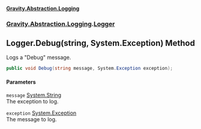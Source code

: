 #### [Gravity.Abstraction.Logging](./index.md 'index')
### [Gravity.Abstraction.Logging](./Gravity-Abstraction-Logging.md 'Gravity.Abstraction.Logging').[Logger](./Gravity-Abstraction-Logging-Logger.md 'Gravity.Abstraction.Logging.Logger')
## Logger.Debug(string, System.Exception) Method
Logs a "Debug" message.  
```csharp
public void Debug(string message, System.Exception exception);
```
#### Parameters
<a name='Gravity-Abstraction-Logging-Logger-Debug(string_System-Exception)-message'></a>
`message` [System.String](https://docs.microsoft.com/en-us/dotnet/api/System.String 'System.String')  
The exception to log.  
  
<a name='Gravity-Abstraction-Logging-Logger-Debug(string_System-Exception)-exception'></a>
`exception` [System.Exception](https://docs.microsoft.com/en-us/dotnet/api/System.Exception 'System.Exception')  
The message to log.  
  
